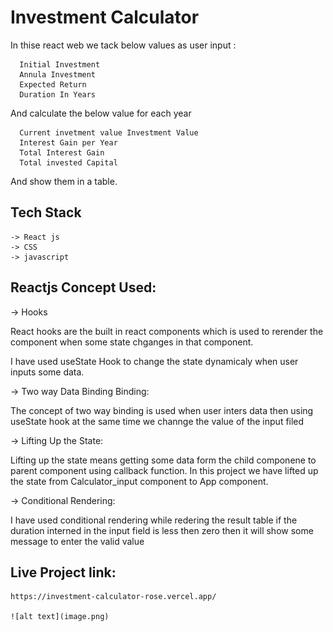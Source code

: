 # Investment Calculator

In thise react web we tack below values as user input :
     
      Initial Investment
      Annula Investment
      Expected Return
      Duration In Years

And calculate the below value for each year 

      Current invetment value Investment Value 	
      Interest Gain per Year	
      Total Interest Gain	
      Total invested Capital
      
And show them in a table. 

## Tech Stack 
    -> React js
    -> CSS 
    -> javascript

## Reactjs Concept Used: 

-> Hooks

React hooks are the built in react components which is used to rerender the component when some state chganges in that component.

I have used useState Hook to change the state        dynamicaly when user inputs some data. 
   
-> Two way Data Binding Binding:

The  concept of two way binding is used when user inters data then using useState hook at the same time we channge the value of the input filed 

-> Lifting Up the State:

Lifting up the state means getting some data form the child componene to parent component using callback function.
In this project we have lifted up the state from Calculator_input component to App component.


-> Conditional Rendering: 
   
I have used conditional rendering while redering the result table if the duration interned in the input field is less then zero then it will show some message to enter the valid value 




## Live Project link: 

    https://investment-calculator-rose.vercel.app/  

    ![alt text](image.png)